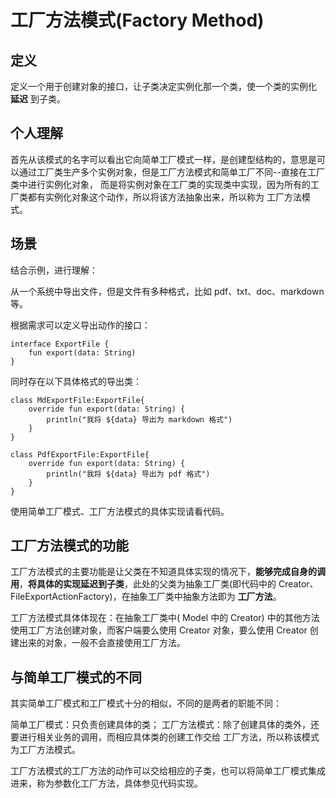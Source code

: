 # 工厂方法模式(Factory Method)


## 定义 

定义一个用于创建对象的接口，让子类决定实例化那一个类，使一个类的实例化 **延迟** 到子类。


## 个人理解


首先从该模式的名字可以看出它向简单工厂模式一样，是创建型结构的，意思是可以通过工厂类生产多个实例对象，但是工厂方法模式和简单工厂不同--直接在工厂类中进行实例化对象，
而是将实例对象在工厂类的实现类中实现，因为所有的工厂类都有实例化对象这个动作，所以将该方法抽象出来，所以称为 工厂方法模式。



## 场景

结合示例，进行理解：

从一个系统中导出文件，但是文件有多种格式，比如 pdf、txt、doc、markdown 等。

根据需求可以定义导出动作的接口：

```$xslt
interface ExportFile {
    fun export(data: String)
}
```

同时存在以下具体格式的导出类：

```
class MdExportFile:ExportFile{
    override fun export(data: String) {
        println("我将 ${data} 导出为 markdown 格式")
    }
}

class PdfExportFile:ExportFile{
    override fun export(data: String) {
        println("我将 ${data} 导出为 pdf 格式")
    }
}   
```


使用简单工厂模式、工厂方法模式的具体实现请看代码。


## 工厂方法模式的功能

工厂方法模式的主要功能是让父类在不知道具体实现的情况下，**能够完成自身的调用**，**将具体的实现延迟到子类**，此处的父类为抽象工厂类(即代码中的 Creator、FileExportActionFactory)，在抽象工厂类中抽象方法即为 **工厂方法**。

工厂方法模式具体体现在：在抽象工厂类中( Model 中的 Creator) 中的其他方法使用工厂方法创建对象，而客户端要么使用 Creator 对象，要么使用 Creator 创建出来的对象，一般不会直接使用工厂方法。


## 与简单工厂模式的不同

其实简单工厂模式和工厂模式十分的相似，不同的是两者的职能不同：

简单工厂模式：只负责创建具体的类；
工厂方法模式：除了创建具体的类外，还要进行相关业务的调用，而相应具体类的创建工作交给 工厂方法，所以称该模式为工厂方法模式。

工厂方法模式的工厂方法的动作可以交给相应的子类，也可以将简单工厂模式集成进来，称为参数化工厂方法，具体参见代码实现。